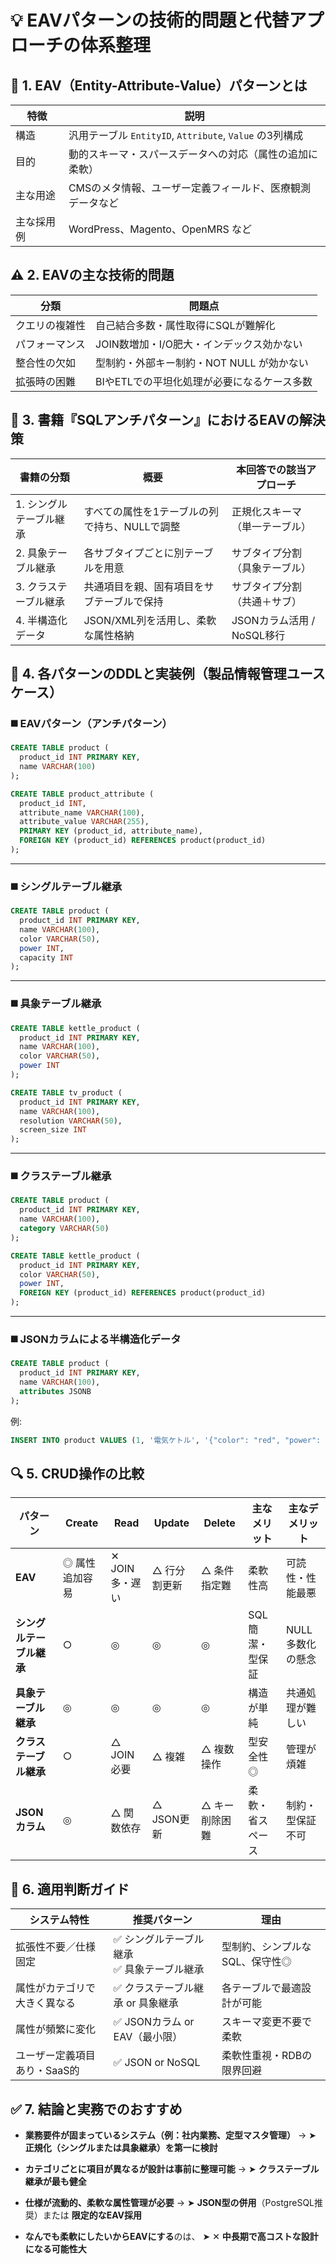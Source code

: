 # 💡 EAVパターンの技術的問題と代替アプローチの体系整理

## 📘 1. EAV（Entity-Attribute-Value）パターンとは

| 特徴    | 説明                                            |
| ----- | --------------------------------------------- |
| 構造    | 汎用テーブル `EntityID`, `Attribute`, `Value` の3列構成 |
| 目的    | 動的スキーマ・スパースデータへの対応（属性の追加に柔軟）                  |
| 主な用途  | CMSのメタ情報、ユーザー定義フィールド、医療観測データなど                |
| 主な採用例 | WordPress、Magento、OpenMRS など                  |

## ⚠️ 2. EAVの主な技術的問題

| 分類      | 問題点                       |
| ------- | ------------------------- |
| クエリの複雑性 | 自己結合多数・属性取得にSQLが難解化       |
| パフォーマンス | JOIN数増加・I/O肥大・インデックス効かない  |
| 整合性の欠如  | 型制約・外部キー制約・NOT NULL が効かない |
| 拡張時の困難  | BIやETLでの平坦化処理が必要になるケース多数  |


## 🧩 3. 書籍『SQLアンチパターン』におけるEAVの解決策

| 書籍の分類         | 概要                        | 本回答での該当アプローチ        |
| ------------- | ------------------------- | ------------------- |
| 1. シングルテーブル継承 | すべての属性を1テーブルの列で持ち、NULLで調整 | 正規化スキーマ（単一テーブル）     |
| 2. 具象テーブル継承   | 各サブタイプごとに別テーブルを用意         | サブタイプ分割（具象テーブル）     |
| 3. クラステーブル継承  | 共通項目を親、固有項目をサブテーブルで保持     | サブタイプ分割（共通＋サブ）      |
| 4. 半構造化データ    | JSON/XML列を活用し、柔軟な属性格納     | JSONカラム活用 / NoSQL移行 |


## 🔁 4. 各パターンのDDLと実装例（製品情報管理ユースケース）

### ◼️ EAVパターン（アンチパターン）

```sql
CREATE TABLE product (
  product_id INT PRIMARY KEY,
  name VARCHAR(100)
);

CREATE TABLE product_attribute (
  product_id INT,
  attribute_name VARCHAR(100),
  attribute_value VARCHAR(255),
  PRIMARY KEY (product_id, attribute_name),
  FOREIGN KEY (product_id) REFERENCES product(product_id)
);
```

---

### ◼️ シングルテーブル継承

```sql
CREATE TABLE product (
  product_id INT PRIMARY KEY,
  name VARCHAR(100),
  color VARCHAR(50),
  power INT,
  capacity INT
);
```

---

### ◼️ 具象テーブル継承

```sql
CREATE TABLE kettle_product (
  product_id INT PRIMARY KEY,
  name VARCHAR(100),
  color VARCHAR(50),
  power INT
);

CREATE TABLE tv_product (
  product_id INT PRIMARY KEY,
  name VARCHAR(100),
  resolution VARCHAR(50),
  screen_size INT
);
```

---

### ◼️ クラステーブル継承

```sql
CREATE TABLE product (
  product_id INT PRIMARY KEY,
  name VARCHAR(100),
  category VARCHAR(50)
);

CREATE TABLE kettle_product (
  product_id INT PRIMARY KEY,
  color VARCHAR(50),
  power INT,
  FOREIGN KEY (product_id) REFERENCES product(product_id)
);
```

---

### ◼️ JSONカラムによる半構造化データ

```sql
CREATE TABLE product (
  product_id INT PRIMARY KEY,
  name VARCHAR(100),
  attributes JSONB
);
```

例:

```sql
INSERT INTO product VALUES (1, '電気ケトル', '{"color": "red", "power": 100}');
```

## 🔍 5. CRUD操作の比較

| パターン           | Create   | Read       | Update   | Delete   | 主なメリット    | 主なデメリット    |
| -------------- | -------- | ---------- | -------- | -------- | --------- | ---------- |
| **EAV**        | ◎ 属性追加容易 | ✕ JOIN多・遅い | △ 行分割更新  | △ 条件指定難  | 柔軟性高      | 可読性・性能最悪   |
| **シングルテーブル継承** | ○        | ◎          | ◎        | ◎        | SQL簡潔・型保証 | NULL多数化の懸念 |
| **具象テーブル継承**   | ◎        | ◎          | ◎        | ◎        | 構造が単純     | 共通処理が難しい   |
| **クラステーブル継承**  | ○        | △ JOIN必要   | △ 複雑     | △ 複数操作   | 型安全性◎     | 管理が煩雑      |
| **JSONカラム**    | ◎        | △ 関数依存     | △ JSON更新 | △ キー削除困難 | 柔軟・省スペース  | 制約・型保証不可   |

## 🎯 6. 適用判断ガイド

| システム特性           | 推奨パターン                     | 理由                |
| ---------------- | -------------------------- | ----------------- |
| 拡張性不要／仕様固定       | ✅ シングルテーブル継承<br>✅ 具象テーブル継承 | 型制約、シンプルなSQL、保守性◎ |
| 属性がカテゴリで大きく異なる   | ✅ クラステーブル継承 or 具象継承        | 各テーブルで最適設計が可能     |
| 属性が頻繁に変化         | ✅ JSONカラム or EAV（最小限）      | スキーマ変更不要で柔軟       |
| ユーザー定義項目あり・SaaS的 | ✅ JSON or NoSQL            | 柔軟性重視・RDBの限界回避    |

## ✅ 7. 結論と実務でのおすすめ

* **業務要件が固まっているシステム（例：社内業務、定型マスタ管理）** →
  ➤ **正規化（シングルまたは具象継承）を第一に検討**

* **カテゴリごとに項目が異なるが設計は事前に整理可能** →
  ➤ **クラステーブル継承が最も健全**

* **仕様が流動的、柔軟な属性管理が必要** →
  ➤ **JSON型の併用**（PostgreSQL推奨）または **限定的なEAV採用**

* **なんでも柔軟にしたいからEAVにする**のは、
  ➤ ✕ **中長期で高コストな設計になる可能性大**


